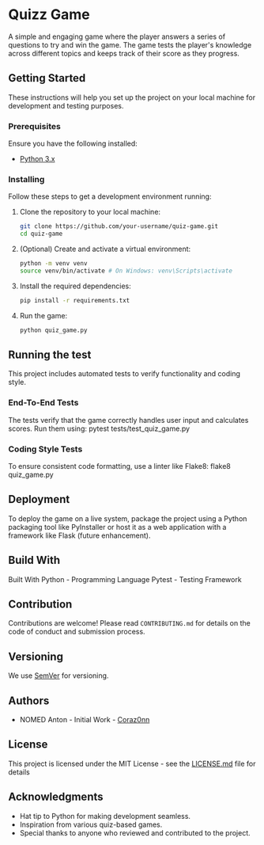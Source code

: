 # Quizz Game  
A simple and engaging game where the player answers a series of questions to try and win the game. The game tests the player's knowledge across different topics and keeps track of their score as they progress.  

## Getting Started  
These instructions will help you set up the project on your local machine for development and testing purposes.  

### Prerequisites  
Ensure you have the following installed:  
- [Python 3.x](https://www.python.org/downloads/)  

### Installing  
Follow these steps to get a development environment running:  

1. Clone the repository to your local machine:  
   ```bash
   git clone https://github.com/your-username/quiz-game.git
   cd quiz-game
2. (Optional) Create and activate a virtual environment:
   ```bash
   python -m venv venv
   source venv/bin/activate # On Windows: venv\Scripts\activate
3. Install the required dependencies:
   ```bash
   pip install -r requirements.txt
4. Run the game:
   ```bash
   python quiz_game.py

## Running the test
This project includes automated tests to verify functionality and coding style.

### End-To-End Tests
The tests verify that the game correctly handles user input and calculates scores. Run them using: pytest tests/test_quiz_game.py

### Coding Style Tests 
To ensure consistent code formatting, use a linter like Flake8: flake8 quiz_game.py

## Deployment 
To deploy the game on a live system, package the project using a Python packaging tool like PyInstaller or host it as a web application with a framework like Flask (future enhancement).

## Build With 
Built With
Python - Programming Language
Pytest - Testing Framework

## Contribution 
Contributions are welcome! Please read `CONTRIBUTING.md` for details on the code of conduct and submission process.

## Versioning 
We use [SemVer](https://semver.org/) for versioning. 

## Authors 
- NOMED Anton - Initial Work - [Coraz0nn](https://github.com/Coraz0nn)

## License 
This project is licensed under the MIT License - see the [LICENSE.md](https://github.com/Coraz0nn/Quizz_Game-NOMED_Anton-CDOF5/blob/main/LICENSE) file for details

## Acknowledgments
- Hat tip to Python for making development seamless.
- Inspiration from various quiz-based games.
- Special thanks to anyone who reviewed and contributed to the project.

